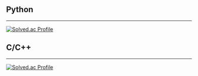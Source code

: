 ## Python
------------
[![Solved.ac Profile](http://mazassumnida.wtf/api/v2/generate_badge?boj=seungmin_py)](https://solved.ac/seungmin_py/)
## C/C++
------------
[![Solved.ac Profile](http://mazassumnida.wtf/api/v2/generate_badge?boj=ksm7250432)](https://solved.ac/ksm7250432/)
